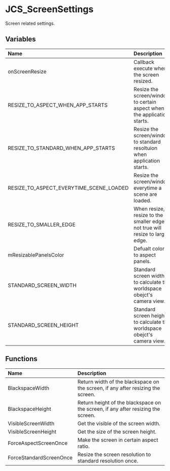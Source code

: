# JCS_ScreenSettings

Screen related settings.

## Variables

| Name | Description |
|:---|:---|
| onScreenResize | Callback execute when the screen resized. |
| RESIZE_TO_ASPECT_WHEN_APP_STARTS | Resize the screen/window to certain aspect when the application starts. |
| RESIZE_TO_STANDARD_WHEN_APP_STARTS | Resize the screen/window to standard resoltuion when application starts. |
| RESIZE_TO_ASPECT_EVERYTIME_SCENE_LOADED | Resize the screen/window everytime a scene are loaded. |
| RESIZE_TO_SMALLER_EDGE | When resize, resize to the smaller edge, if not true will resize to larger edge. |
| mResizablePanelsColor | Defualt color to aspect panels. |
| STANDARD_SCREEN_WIDTH | Standard screen width to calculate the worldspace obejct's camera view. |
| STANDARD_SCREEN_HEIGHT | Standard screen height to calculate the worldspace obejct's camera view. |

## Functions

| Name | Description |
|:---|:---|
| BlackspaceWidth | Return width of the blackspace on the screen, if any after resizing the screen. |
| BlackspaceHeight | Return height of the blackspace on the screen, if any after resizing the screen. |
| VisibleScreenWidth | Get the visible of the screen width. |
| VisibleScreenHeight | Get the size of the screen height. |
| ForceAspectScreenOnce | Make the screen in certain aspect ratio. |
| ForceStandardScreenOnce | Resize the screen resolution to standard resolution once. |
